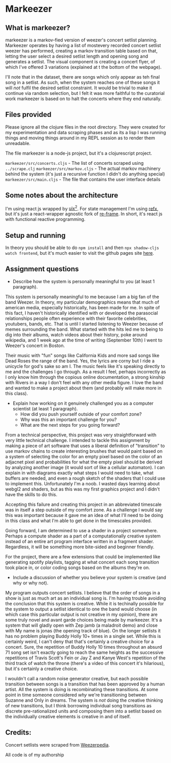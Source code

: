 # Markeezer

## What is markeezer?

markeezer is a markov-fied version of weezer's concert setlist planning. Markeezer operates by having a list of mostevery recorded concert setlist weezer has performed, creating a markov transition table based on that, letting the user select a desired setlist length and opening song and generates a setlist. The visual component is creating a concert flyer, of which I've offered 3 variations (explained at t the bottom of the webpage).

I'll note that in the dataset, there are songs which only appear as teh final song in a setlist. As such, when the system reaches one of these songs it will *not* fulfil the desired setlist constraint. It would be trivial to make it continue via random selection, but I felt it was more faithful to the curatorial work markeezer is based on to halt the concerts where they end naturally.

## Files provided

Please ignore all the clojure files in the root directory. They were created for my experimentation and data scraping phases and as its a lisp I was running things and moving things around in my REPL session as to render them unreadable.

The file markeezer is a node-js project, but it's a clojurescript project.

`markeezer/src/concerts.cljs` - The list of concerts scraped using `../scrape.clj`
`markeezer/src/markov.cljs` - The actual markov machinery behind the system (it's just a recursive function I didn't do anything special)
`markeezer/src/main.cljs` - The file that contains the user interface details

## Some notes about the architecture

I'm using react js wrapped by [uix<sup>2</sup>](https://github.com/pitch-io/uix). For state management I'm using [refx](https://github.com/ferdinand-beyer/refx), but it's just a react-wrapper agnostic fork of [re-frame](https://day8.github.io/re-frame/re-frame/). In short, it's react js with functional reactive programming.

## Setup and running

In theory you should be able to do `npm install` and then `npx shadow-cljs watch frontend`, but it's much easier to visit the github pages site [here]().

## Assignment questions

 - Describe how the system is personally meaningful to you (at least 1 paragraph).

This system is personally meaningful to me because I am a big fan of the band Weezer. In theory, my particular demographics means that much of american media, especially historically, has been made for me. In spite of this fact, I haven't historically identified with or developed the parasocial relationships people often experience with their favorite celebrities, youtubers, bands, etc. That is until  I started listening to Weezer because of memes surrounding the band. What started with the hits led me to being to dig into their albums, watch videos about their history, poke around wikipedia, and 1 week ago at the time of writing (September 10th) I went to Weezer's concert in Boston. 

Their music with "fun" songs like California Kids and more sad songs like Dead Roses the range of the band. Yes, the lyrics are corny but I ride a unicycle for god's sake so am I. The music feels like it's speaking directly to me and the challenges I go through. As a result I feel, perhaps incorrectly as I only know him through the copious online documentation, a strong kinship with Rivers in a way I don't feel with any other media figure. I love the band and wanted to make a project about them (and probably will make more in this class).

 - Explain how working on it genuinely challenged you as a computer scientist (at least 1 paragraph).
   - How did you push yourself outside of your comfort zone?
   - Why was this an important challenge for you?
   - What are the next steps for you going forward?

From a technical perspective, this project was very straightforward with very little technical challenge. I intended to tackle this assignment by making a piece of art software that uses a liberal definition of "transition" to use markov chains to create interesting brushes that would paint based on a system of selecting the color for an empty pixel based on the color of an adjacnet pixel and probabilities for what the empty pixel should be derived by analyzing another image (it would sort of like a cellular automaton). I can explain in with diagrams exactly what steps I would need to take, what buffers are needed, and even a rough sketch of the shaders that I could use to implement this. Unfortunately I'm a noob. I wasted days learning about webgl2 and shaders, but as this was my first graphics project and I didn't have the skills to do this.

Accepting this failure and creating this project in an abbreviated timescale was in itself a step outside of my comfort zone. As a challenge I would say this was important because it gave me an idea of what I'll need to be doing in this class and what I'm able to get done in the timescales provided.

Going forward, I am determined to use a shader in a project somewhere. Perhaps a compute shader as a part of a computationally creative system instead of an entire art program interface written in a fragment shader. Regardless, it will be something more bite-sided and beginner friendly.

For the project, there are a few extensions that could be implemented like generating spotify playlists, tagging at what concert each song transition took place in, or color coding songs based on the albums they're on.

 - Include a discussion of whether you believe your system is creative (and why or why not).

My program outputs concert setlists. I believe that the order of songs in a show is just as much art as an individual song is. I'm having trouble avoiding the conclusion that this system is creative. While it is techinally possible for the system to output a setlist identical to one the band would choose (in which case this particular output is not creative in my opinion), there are some truly novel and avant garde choices being made by markeezer. It's a system that will gladly open with Zep jamb (a maladroit demo) and close with My name is jonas (the opening track of blue). On the longer setlists it has no problem playing Buddy Holly 10+ times in a single set. While this is certainly weird, I can't deny that that's certainly a creative choice for a concert. Sure, the repetition of Buddy Holly 10 times throughout an absurd 71 song set isn't exactly going to reach the same heights as the successive repetitions of Travis Scott's Fein or Jay Z and Kanye West's repetition of the third track of watch the throne (there's a video of this concert it's hilarious), but it's certainly a creative choice.

I wouldn't call a random noise generator creative, but each possible transition between songs is a transition that has been approved by a human artist. All the system is doing is recombinating these transitions. At some point in time someone considered *why* we're transitioning between Suzanne and Only in dreams. The system is *not* doing the creative thinking of new transitions, but I think borrowing individual song transitions as discrete pre-rationalized units and composing them into a setlist based on the individually creative elements is creative in and of itself. 

## Credits:

Concert setlists were scraped from [Weezerpedia](https://weezerpediacom).

All code is of my authorship
